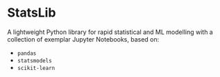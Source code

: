 # StatsLib
A lightweight Python library for rapid statistical and ML modelling with a collection of exemplar Jupyter Notebooks, based on:
* `pandas`
* `statsmodels`
* `scikit-learn`
